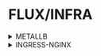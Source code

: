 # FLUX/INFRA

<details><summary>METALLB</summary>

```
---
apiVersion: kustomize.toolkit.fluxcd.io/v1
kind: Kustomization
metadata:
  name: metallb
  namespace: flux-system
spec:
  interval: 1h
  retryInterval: 1m
  timeout: 5m
  sourceRef:
    kind: GitRepository
    name: flux-system
  path: ./infra/metallb
  prune: true
  wait: true
  postBuild:
    substitute:
      IP_RANGE: 10.31.103.11-10.31.103.12
```

</details>

<details><summary>INGRESS-NGINX</summary>

```
---
apiVersion: kustomize.toolkit.fluxcd.io/v1
kind: Kustomization
metadata:
  name: ingress-nginx
  namespace: flux-system
spec:
  interval: 1h
  retryInterval: 1m
  timeout: 5m
  sourceRef:
    kind: GitRepository
    name: flux-system
  path: ./infra/ingress-nginx
  dependsOn:
    - name: metallb
  prune: true
  wait: true
```

</details>